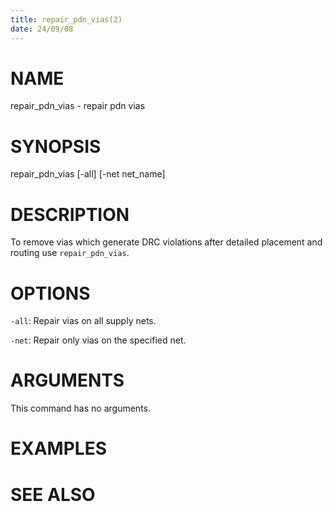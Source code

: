 ```yaml
---
title: repair_pdn_vias(2)
date: 24/09/08
---
```


# NAME

repair_pdn_vias - repair pdn vias

# SYNOPSIS

repair_pdn_vias 
    [-all]
    [-net net_name]


# DESCRIPTION

To remove vias which generate DRC violations after detailed placement
and routing use `repair_pdn_vias`.

# OPTIONS

`-all`:  Repair vias on all supply nets.

`-net`:  Repair only vias on the specified net.

# ARGUMENTS

This command has no arguments.

# EXAMPLES

# SEE ALSO
